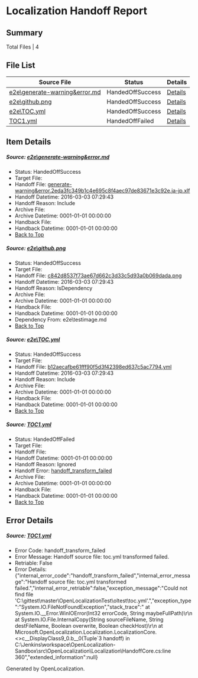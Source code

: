 # <a name='report-top'></a> Localization Handoff Report

## Summary
 Total Files | 4

## File List
 Source File | Status | Details 
 ----------- | ------ | ------- 
 [e2e\generate-warning&error.md](https://github.com/OpenLocalizationTest/oltest/blob/d124003f8f54db3181283cf12ae98cdef22b5e28/e2e/generate-warning&error.md) | HandedOffSuccess | [Details](#6b46804023690e9d49f53b16f91c3ef20b14d51f1)
 [e2e\github.png](https://github.com/OpenLocalizationTest/oltest/blob/d124003f8f54db3181283cf12ae98cdef22b5e28/e2e/github.png) | HandedOffSuccess | [Details](#c842d8537f73ae67d662c3d33c5d93a0b069dada2)
 [e2e\TOC.yml](https://github.com/OpenLocalizationTest/oltest/blob/d124003f8f54db3181283cf12ae98cdef22b5e28/e2e/TOC.yml) | HandedOffSuccess | [Details](#b12aecafbe61fff90f5d3f42398ed637c5ac779413)
 [TOC1.yml](https://github.com/OpenLocalizationTest/oltest/blob/d124003f8f54db3181283cf12ae98cdef22b5e28/TOC1.yml) | HandedOffFailed | [Details](#c8c9fd77f97aa1c89dd17f9bcc82ee38de3dd80618)

## Item Details
##### <a name='6b46804023690e9d49f53b16f91c3ef20b14d51f1'></a> Source: [e2e\generate-warning&error.md](https://github.com/OpenLocalizationTest/oltest/blob/d124003f8f54db3181283cf12ae98cdef22b5e28/e2e/generate-warning&error.md)
* Status: HandedOffSuccess
* Target File: 
* Handoff File: [generate-warning&error.2eda3fc349b1c4e695c8f4aec97de83671e3c92e.ja-jp.xlf](https://github.com/OpenLocalizationTestOrg/olhandoff/blob/1fb8b5260ab5e24811093af700f976cbead2870e/ol-handoff/OpenLocalizationTestOrg/oltest.ja-jp/master/generate-warning&error.2eda3fc349b1c4e695c8f4aec97de83671e3c92e.ja-jp.xlf)
* Handoff Datetime: 2016-03-03 07:29:43
* Handoff Reason: Include
* Archive File: 
* Archive Datetime: 0001-01-01 00:00:00
* Handback File: 
* Handback Datetime: 0001-01-01 00:00:00
* [Back to Top](#report-top)

##### <a name='c842d8537f73ae67d662c3d33c5d93a0b069dada2'></a> Source: [e2e\github.png](https://github.com/OpenLocalizationTest/oltest/blob/d124003f8f54db3181283cf12ae98cdef22b5e28/e2e/github.png)
* Status: HandedOffSuccess
* Target File: 
* Handoff File: [c842d8537f73ae67d662c3d33c5d93a0b069dada.png](https://github.com/OpenLocalizationTestOrg/olhandoff/blob/1fb8b5260ab5e24811093af700f976cbead2870e/ol-handoff/OpenLocalizationTestOrg/oltest.ja-jp/master/c842d8537f73ae67d662c3d33c5d93a0b069dada.png)
* Handoff Datetime: 2016-03-03 07:29:43
* Handoff Reason: IsDependency
* Archive File: 
* Archive Datetime: 0001-01-01 00:00:00
* Handback File: 
* Handback Datetime: 0001-01-01 00:00:00
* Dependency From: e2e\testimage.md
* [Back to Top](#report-top)

##### <a name='b12aecafbe61fff90f5d3f42398ed637c5ac779413'></a> Source: [e2e\TOC.yml](https://github.com/OpenLocalizationTest/oltest/blob/d124003f8f54db3181283cf12ae98cdef22b5e28/e2e/TOC.yml)
* Status: HandedOffSuccess
* Target File: 
* Handoff File: [b12aecafbe61fff90f5d3f42398ed637c5ac7794.yml](https://github.com/OpenLocalizationTestOrg/olhandoff/blob/1fb8b5260ab5e24811093af700f976cbead2870e/ol-handoff/OpenLocalizationTestOrg/oltest.ja-jp/master/b12aecafbe61fff90f5d3f42398ed637c5ac7794.yml)
* Handoff Datetime: 2016-03-03 07:29:43
* Handoff Reason: Include
* Archive File: 
* Archive Datetime: 0001-01-01 00:00:00
* Handback File: 
* Handback Datetime: 0001-01-01 00:00:00
* [Back to Top](#report-top)

##### <a name='c8c9fd77f97aa1c89dd17f9bcc82ee38de3dd80618'></a> Source: [TOC1.yml](https://github.com/OpenLocalizationTest/oltest/blob/d124003f8f54db3181283cf12ae98cdef22b5e28/TOC1.yml)
* Status: HandedOffFailed
* Target File: 
* Handoff File: 
* Handoff Datetime: 0001-01-01 00:00:00
* Handoff Reason: Ignored
* Handoff Error: [handoff_transform_failed](#c8c9fd77f97aa1c89dd17f9bcc82ee38de3dd80618handoff_transform_failed)
* Archive File: 
* Archive Datetime: 0001-01-01 00:00:00
* Handback File: 
* Handback Datetime: 0001-01-01 00:00:00
* [Back to Top](#report-top)


## Error Details
##### <a name='c8c9fd77f97aa1c89dd17f9bcc82ee38de3dd80618handoff_transform_failed'></a> Source: [TOC1.yml](#c8c9fd77f97aa1c89dd17f9bcc82ee38de3dd80618)
* Error Code: handoff_transform_failed
* Error Message: Handoff source file: toc.yml transformed failed.
* Retriable: False
* Error Details: {"internal_error_code":"handoff_transform_failed","internal_error_message":"Handoff source file: toc.yml transformed failed.","internal_error_retriable":false,"exception_message":"Could not find file 'C:\\gittest\\master\\OpenLocalizationTest\\oltest\\toc.yml'.","exception_type":"System.IO.FileNotFoundException","stack_trace":"   at System.IO.__Error.WinIOError(Int32 errorCode, String maybeFullPath)\r\n   at System.IO.File.InternalCopy(String sourceFileName, String destFileName, Boolean overwrite, Boolean checkHost)\r\n   at Microsoft.OpenLocalization.Localization.LocalizationCore.<>c__DisplayClass9_0.<GetHandoffFiles>b__0(Tuple`3 handoff) in C:\\Jenkins\\workspace\\OpenLocalization-Sandbox\\src\\OpenLocalization\\Localization\\HandoffCore.cs:line 360","extended_information":null}


Generated by OpenLocalization.
